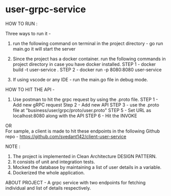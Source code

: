# user-grpc-service

HOW TO RUN :

Three ways to run it -

1. run the following command on terminal in the project directory - go run main.go
   it will start the server

2. Since the project has a docker container. run the following commands in project directory in case you have docker installed.
   STEP 1 - docker build -t user-service .
   STEP 2 - docker run -p 8080:8080 user-service

3. If using vscode or any IDE -
   run the main.go file in debug mode.

HOW TO HIT THE API -

1. Use postman to hit the grpc request by using the .proto file.
   STEP 1 - Add new gRPC request
   Step 2 - Add new API
   STEP 3 - use the .proto file at "business/user/grpc/proto/user.proto"
   STEP 5 - Set URL as localhost:8080 along with the API
   STEP 6 - Hit the INVOKE

OR  
For sample, a client is made to hit these endpoints in the following Github repo -
https://github.com/svedant142/client-user-service

NOTE :

1. The project is implemented in Clean Architecture DESIGN PATTERN.
2. It consists of unit and integration tests.
3. Mocked the database by maintaining a list of user details in a variable.
4. Dockerized the whole application.

ABOUT PROJECT -
A grpc service with two endpoints for fetching individual and list of details respectively.
